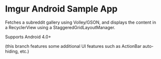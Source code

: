 Imgur Android Sample App
========================

Fetches a subreddit gallery using Volley/GSON, and displays the content in a RecyclerView using
a StaggeredGridLayoutManager.

Supports Android 4.0+

(this branch features some additional UI features such as ActionBar auto-hiding, etc.)


